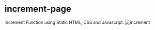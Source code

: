 # increment-page
Increment Function using Static HTML, CSS and Javascript.
![increment](https://github.com/mehar0ali/increment-page/assets/108994001/a22db44b-a63a-4be1-b30e-021e311d891d)
